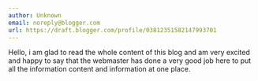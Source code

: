 ```yaml
---
author: Unknown
email: noreply@blogger.com
url: https://draft.blogger.com/profile/03812351582147993701
---
```


Hello, i am glad to read the whole content of this blog and am very excited and happy to say that the webmaster has done a very good job here to put all the information content and information at one place.